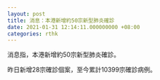 ```yaml
---
layout: post
title: 消息：本港新增約50宗新型肺炎確診
date: 2021-01-31 12:14:11.000000000 +08:00
categories: rthk
---
```


消息指，本港新增約50宗新型肺炎確診。

昨日新增28宗確診個案，至今累計10399宗確診病例。
